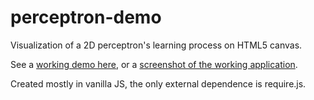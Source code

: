 # perceptron-demo

Visualization of a 2D perceptron's learning process on HTML5 canvas.

See a [working demo here](http://ditam.github.io/demos/perceptron/perceptronDemo.html), or a [screenshot of the working application](https://raw.githubusercontent.com/ditam/perceptron-demo/master/sample.png).

Created mostly in vanilla JS, the only external dependence is require.js.


